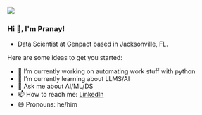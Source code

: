 [<img src="https://img.shields.io/badge/linkedin-%230077B5.svg?&style=for-the-badge&logo=linkedin&logoColor=white" />](https://www.linkedin.com/in/waghmareps12)

### Hi 👋, I'm Pranay!

- Data Scientist at Genpact based in Jacksonville, FL.

Here are some ideas to get you started:
- 🔭 I’m currently working on automating work stuff with python 
- 🌱 I’m currently learning about LLMS/AI
- 💬 Ask me about AI/ML/DS
- 📫 How to reach me: [LinkedIn](https://www.linkedin.com/in/waghmareps12)
- 😄 Pronouns: he/him

